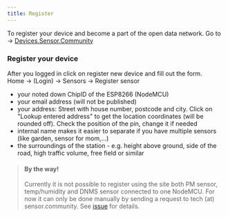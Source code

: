 ```yaml
---
title: Register
---
```



<div class="relative bg-brand-greenPastel">
  <div class="max-w-7xl mx-auto py-1 px-3 sm:px-6 lg:px-4">
    <div class="pr-16 sm:text-center sm:px-16">
        <p class="text-brand-green">
           To register your device and become a part of the open data network. Go to 
            <span aria-hidden="true">&rarr;</span>
        <span class="block sm:ml-2 sm:inline-block">
          <a href="https://devices.sensor.community/register" class="text-white font-bold underline">  Devices.Sensor.Community</a>
        </span>
        </p>
    </div>
  </div>
</div>

### Register your device

After you logged in click on register new device and fill out the form.<br>
Home &rarr; (Login) &rarr; Sensors -> Register sensor

* your noted down ChipID of the ESP8266 (NodeMCU) 
* your email address (will not be published)
* your address: Street with house number, postcode and city. Click on "Lookup entered address" to get the location coordinates (will be rounded off). Check the position of the pin, change it if needed 
* internal name makes it easier to separate if you have multiple sensors (like garden, sensor for mom,...)
* the surroundings of the station - e.g. height above ground, side of the road, high traffic volume, free field or similar

> #### By the way!
> Currently it is not possible to register using the site both PM sensor, temp/humidity and DNMS sensor connected to one NodeMCU. For now it can only be done manually by sending a request to tech (at) sensor.community. See [issue](https://github.com/opendata-stuttgart/sensor.community/issues/117) for details.
